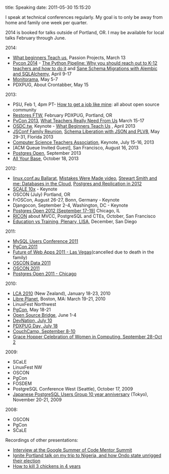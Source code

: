 title: Speaking
date: 2011-05-30 15:15:20

I speak at technical conferences regularly. My goal is to only be away from home and family one week per quarter.

2014 is booked for talks outside of Portland, OR. I may be available for local talks February through June.

2014:

*   [What beginners Teach us][1], Passion Projects, March 13
*   [Pycon 2014][2] - [The Python Pipeline: Why you should reach out to K-12 teachers and how to do it][3] and [Sane Schema Migrations with Alembic and SQLAlchemy][4], April 9-17
*   [Monitorama][5], May 5-7
*   PDXPUG, About Crontabber, May 15

2013:

*   PSU, Feb 1, 4pm PT- [How to get a job like mine][3]: all about open source community 
*   [Restores FTW][4], February PDXPUG, Portland, OR
*   [PyCon 2013][5], [What Teachers Really Need From Us][6] March 15-17 
*   [OSDC.tw][7], Keynote - [What Beginners Teach Us][8] , April 2013 
*   [JSConf Family Reunion][9], [Schema Liberation with JSON and PLV8][10], May 29-31, Florida 2013 
*   [Computer Science Teachers Association][11], Keynote, July 15-16, 2013
*   [ACM Queue Invited Guest], San Francisco, August 16, 2013
*   [Postgres Open][12], September 2013
*   [All Your Base][13], October 18, 2013

2012:

*   [linux.conf.au Ballarat][14], [Mistakes Were Made video][15], [Stewart Smith and me: Databases in the Cloud][16], [Postgres and Replication in 2012][17] 
*   [SCALE 10x][18] - Keynote
*   OSCON (July) Portland, OR
*   FrOSCon, August 26-27, Bonn, Germany - Keynote
*   Djangocon, September 2-4, Washington, DC - Keynote 
*   [Postgres Open 2012 (September 17-19)][12] Chicago, IL 
*   [RICON][19] about MVCC, PostgreSQL and CTEs, October, San Francisco 
*   [Education vs Training, Plenary, LISA][20], December, San Diego

2011:

*   [MySQL Users Conference 2011][21]
*   [PgCon 2011][22]
*   [Future of Web Apps 2011 - Las Vegas][23](cancelled due to death in the family)
*   [OSCON Data 2011][24] 
*   [OSCON 2011][25] 
*   [Postgres Open 2011 - Chicago][12] 

2010:

*   [LCA 2010][26] (New Zealand), January 18-23, 2010
*   [Libre Planet][27], Boston, MA: March 19-21, 2010
*   LinuxFest Northwest
*   [PgCon][28], May 18-21
*   [Open Source Bridge][29], June 1-4 
*   [DevNation, July 10][30] 
*   [PDXPUG Day, July 18][31] 
*   [CouchCamp, September 8-10][32] 
*   [Grace Hopper Celebration of Women in Computing, September 28-Oct 2][33]

2009:

*   SCaLE 
*   LinuxFest NW 
*   OSCON
*   PgCon
*   FOSDEM 
*   PostgreSQL Conference West (Seattle), October 17, 2009 
*   [Japanese PostgreSQL Users Group 10 year anniversary][34] (Tokyo), November 20-21, 2009 

2008:

*   OSCON
*   PgCon 
*   SCaLE

Recordings of other presentations:

*   [Interview at the Google Summer of Code Mentor Summit][35]
*   [Ignite Portland talk on my trip to Nigeria, and how Ondo state unrigged their election][36] 
*   [How to kill 3 chickens in 4 years][37]

 [1]: http://us.pycon.org
 [2]: http://monitorama.com/
 [3]: /daily/?p=4599
 [4]: https://github.com/selenamarie/restores_ftw
 [5]: https://us.pycon.org/2013/speaker/profile/149/
 [6]: https://speakerdeck.com/selenamarie/what-teachers-really-need-from-us
 [7]: http://osdc.tw
 [8]: https://speakerdeck.com/selenamarie/what-beginners-teach-us
 [9]: http://2013.jsconf.us/speakers#deckelman "JSConf Family Reunion"
 [10]: https://speakerdeck.com/selenamarie/schema-liberation-with-json-and-plv8-and-postgres
 [11]: http://csta.acm.org/ProfessionalDevelopment/sub/CSTAConference.html
 [12]: http://postgresopen.org
 [13]: http://allyourbaseconf.com/
 [14]: http://linux.conf.au/proposal/131
 [15]: https://www.youtube.com/watch?v=SL7pbj7B1hk
 [16]: https://www.youtube.com/watch?v=UFTp0zA4Mx8
 [17]: https://www.youtube.com/watch?v=Pdgzy7KoGWU
 [18]: http://www.socallinuxexpo.org/scale10x/presentations/keynote-mistakes-were-made
 [19]: http://vimeo.com/51974110
 [20]: https://www.usenix.org/conference/lisa12/education-vs-training
 [21]: http://en.oreilly.com/mysql2011/public/schedule/speaker/6486
 [22]: http://www.pgcon.org/2011/schedule/speakers/112.en.html
 [23]: http://futureofwebapps.com/las-vegas-2011/schedule/
 [24]: http://www.oscon.com/oscon2011/public/schedule/detail/19275
 [25]: http://www.oscon.com/oscon2011/public/schedule/detail/18777
 [26]: http://www.lca2010.org.nz/
 [27]: http://groups.fsf.org/wiki/LibrePlanet2010
 [28]: http://pgcon.org
 [29]: http://opensourcebridge.org
 [30]: http://devnation.us
 [31]: http://wiki.postgresql.org/wiki/PDXPUGDay2010
 [32]: http://www.couch.io/couchcamp
 [33]: http://gracehopper.org/2010/
 [34]: http://archives.postgresql.org/pgsql-announce/2009-05/msg00018.php
 [35]: http://www.youtube.com/watch?v=1xcShVu3ScM
 [36]: http://www.youtube.com/watch?v=cZ7qm6yglfE
 [37]: http://blip.tv/play/g4dm7qd9AA
